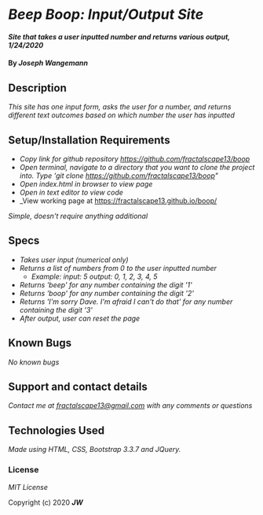 # _Beep Boop: Input/Output Site_

#### _Site that takes a user inputted number and returns various output, 1/24/2020_

#### By _**Joseph Wangemann**_

## Description

_This site has one input form, asks the user for a number, and returns different text outcomes based on which number the user has inputted_

## Setup/Installation Requirements

* _Copy link for github repository https://github.com/fractalscape13/boop_
* _Open terminal, navigate to a directory that you want to clone the project into.  Type 'git clone https://github.com/fractalscape13/boop"_
* _Open index.html in browser to view page_
* _Open in text editor to view code_
* _View working page at https://fractalscape13.github.io/boop/

_Simple, doesn't require anything additional_

## Specs

* _Takes user input (numerical only)_
* _Returns a list of numbers from 0 to the user inputted number_
    * _Example: input: 5_
                _output: 0, 1, 2, 3, 4, 5_
* _Returns 'beep' for any number containing the digit '1'_
* _Returns 'boop' for any number containing the digit '2'_
* _Returns 'I'm sorry Dave. I'm afraid I can't do that' for any number containing the digit '3'_
* _After output, user can reset the page_

## Known Bugs

_No known bugs_

## Support and contact details

_Contact me at fractalscape13@gmail.com with any comments or questions_

## Technologies Used

_Made using HTML, CSS, Bootstrap 3.3.7 and JQuery._

### License

*MIT License*

Copyright (c) 2020 **_JW_**